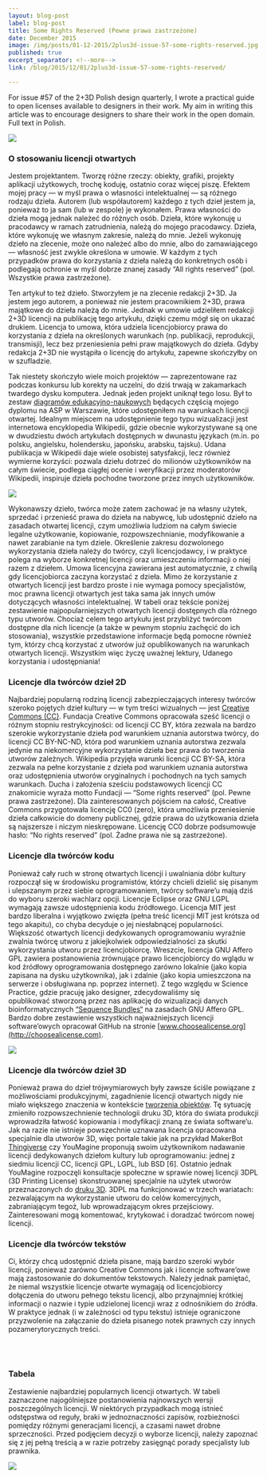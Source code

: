 ```yaml
---
layout: blog-post
label: blog-post
title: Some Rights Reserved (Pewne prawa zastrzeżone)
date: December 2015
image: /img/posts/01-12-2015/2plus3d-issue-57-some-rights-reserved.jpg
published: true
excerpt_separator: <!--more-->
link: /blog/2015/12/01/2plus3d-issue-57-some-rights-reserved/

---
```


For issue #57 of the 2+3D Polish design quarterly, I wrote a practical guide to open licenses available to designers in their work. My aim in writing this article was to encourage designers to share their work in the open domain. Full text in Polish.

<!--more-->

<div class="block-margin">
   <img src="/img/posts/01-12-2015/2plus3d-issue-57-some-rights-reserved.jpg">
</div>

### O stosowaniu licencji otwartych
Jestem projektantem. Tworzę różne rzeczy: obiekty, grafiki, projekty aplikacji użytkowych, trochę koduję, ostatnio coraz więcej piszę. Efektem mojej pracy — w myśl prawa o własności intelektualnej — są różnego rodzaju dzieła. Autorem (lub współautorem) każdego z tych dzieł jestem ja, ponieważ to ja sam (lub w zespole) je wykonałem. Prawa własności do dzieła mogą jednak należeć do różnych osób. Dzieła, które wykonuję u pracodawcy w ramach zatrudnienia, należą do mojego pracodawcy. Dzieła, które wykonuję we własnym zakresie, należą do mnie. Jeżeli wykonuję dzieło na zlecenie, może ono należeć albo do mnie, albo do zamawiającego — własność jest zwykle określona w umowie. W każdym z tych przypadków prawa do korzystania z dzieła należą do konkretnych osób i podlegają ochronie w myśl dobrze znanej zasady “All rights reserved” (pol. Wszystkie prawa zastrzeżone).

Ten artykuł to też dzieło. Stworzyłem je na zlecenie redakcji 2+3D. Ja jestem jego autorem, a ponieważ nie jestem pracownikiem 2+3D, prawa majątkowe do dzieła należą do mnie. Jednak w umowie udzieliłem redakcji 2+3D licencji na publikację tego artykułu, dzięki czemu mógł się on ukazać drukiem. Licencja to umowa, która udziela licencjobiorcy prawa do korzystania z dzieła na określonych warunkach (np. publikacji, reprodukcji, transmisji), lecz bez przeniesienia pełni praw majątkowych do dzieła. Gdyby redakcja 2+3D nie wystąpiła o licencję do artykułu, zapewne skończyłby on w szufladzie.

Tak niestety skończyło wiele moich projektów — zaprezentowane raz podczas konkursu lub korekty na uczelni, do dziś trwają w zakamarkach twardego dysku komputera. Jednak jeden projekt uniknął tego losu. Był to zestaw [diagramów edukacyjno-naukowych](/work/mitosis-and-meiosis) będących częścią mojego dyplomu na ASP w Warszawie, które udostępniłem na warunkach licencji otwartej. Idealnym miejscem na udostępnienie tego typu wizualizacji jest internetowa encyklopedia Wikipedii, gdzie obecnie wykorzystywane są one w dwudziestu dwóch artykułach dostępnych w dwunastu językach (m.in. po polsku, angielsku, holendersku, japońsku, arabsku, tajsku). Udana publikacja w Wikipedii daje wiele osobistej satysfakcji, lecz również wymierne korzyści: pozwala dziełu dotrzeć do milionów użytkowników na całym świecie, podlega ciągłej ocenie i weryfikacji przez moderatorów Wikipedii, inspiruje dzieła pochodne tworzone przez innych użytkowników.

<div class="block-margin">
   <img src="/img/posts/01-12-2015/meiosis_02-cc-by-sa.png">
</div>

Wykonawszy dzieło, twórca może zatem zachować je na własny użytek, sprzedać i przenieść prawa do dzieła na nabywcę, lub udostępnić dzieło na zasadach otwartej licencji, czym umożliwia ludziom na całym świecie legalne użytkowanie, kopiowanie, rozpowszechnianie, modyfikowanie a nawet zarabianie na tym dziele. Określenie zakresu dozwolonego wykorzystania dzieła należy do twórcy, czyli licencjodawcy, i w praktyce polega na wyborze konkretnej licencji oraz umieszczeniu informacji o niej razem z dziełem. Umowa licencyjna zawierana jest automatycznie, z chwilą gdy licencjobiorca zaczyna korzystać z dzieła. Mimo że korzystanie z otwartych licencji jest bardzo proste i nie wymaga pomocy specjalistów, moc prawna licencji otwartych jest taka sama jak innych umów dotyczących własności intelektualnej. W tabeli oraz tekście poniżej zestawienie najpopularniejszych otwartych licencji dostępnych dla różnego typu utworów. Chociaż celem tego artykułu jest przybliżyć twórcom dostępne dla nich licencje (a także w pewnym stopniu zachęcić do ich stosowania), wszystkie przedstawione informacje będą pomocne również tym, którzy chcą korzystać z utworów już opublikowanych na warunkach otwartych licencji. Wszystkim więc życzę uważnej lektury, Udanego korzystania i udostępniania!


### Licencje dla twórców dzieł 2D
Najbardziej popularną rodziną licencji zabezpieczających interesy twórców szeroko pojętych dzieł kultury — w tym treści wizualnych — jest [Creative Commons (CC)](http://creativecommons.org/licenses). Fundacja Creative Commons opracowała sześć licencji o różnym stopniu restrykcyjności: od licencji CC BY, która zezwala na bardzo szerokie wykorzystanie dzieła pod warunkiem uznania autorstwa twórcy, do licencji CC BY-NC-ND, która pod warunkiem uznania autorstwa zezwala jedynie na niekomercyjne wykorzystanie dzieła bez prawa do tworzenia utworów zależnych. Wikipedia przyjęła warunki licencji CC BY-SA, która zezwala na pełne korzystanie z dzieła pod warunkiem uznania autorstwa oraz udostępnienia utworów oryginalnych i pochodnych na tych samych warunkach. Ducha i założenia sześciu podstawowych licencji CC znakomicie wyraża motto Fundacji — “Some rights reserved” (pol. Pewne prawa zastrzeżone). Dla zainteresowanych pójściem na całość, Creative Commons przygotowała licencję CC0 (zero), która umożliwia przeniesienie dzieła całkowicie do domeny publicznej, gdzie prawa do użytkowania dzieła są najszersze i niczym nieskrępowane. Licencję CC0 dobrze podsumowuje hasło: “No rights reserved” (pol. Żadne prawa nie są zastrzeżone).


### Licencje dla twórców kodu
Ponieważ cały ruch w stronę otwartych licencji i uwalniania dóbr kultury rozpoczął się w środowisku programistów, którzy chcieli dzielić się pisanym i ulepszanym przez siebie oprogramowaniem, twórcy software’u mają dziś do wyboru szeroki wachlarz opcji. Licencje Eclipse oraz GNU LGPL wymagają zawsze udostępnienia kodu źródłowego. Licencja MIT jest bardzo liberalna i wyjątkowo zwięzła (pełna treść licencji MIT jest krótsza od tego akapitu), co chyba decyduje o jej niesłabnącej popularności. Większość otwartych licencji dedykowanych oprogramowaniu wyraźnie zwalnia twórcę utworu z jakiejkolwiek odpowiedzialności za skutki wykorzystania utworu przez licencjobiorcę. Wreszcie, licencja GNU Affero GPL zawiera postanowienia zrównujące prawo licencjobiorcy do wglądu w kod źródłowy oprogramowania dostępnego zarówno lokalnie (jako kopia zapisana na dysku użytkownika), jak i zdalnie (jako kopia umieszczona na serwerze i obsługiwana np. poprzez internet). Z tego względu w Science Practice, gdzie pracuję jako designer, zdecydowaliśmy się opublikować stworzoną przez nas aplikację do wizualizacji danych bioinformatycznych [“Sequence Bundles“](http://science-practice.com/projects/sequence-bundles) na zasadach GNU Affero GPL. Bardzo dobre zestawienie wszystkich najważniejszych licencji software’owych opracował GitHub na stronie [www.choosealicense.org](http://choosealicense.com).

<div class="block-margin">
   <img src="/img/posts/01-12-2015/sequence-bundles-in-alvis-tool.png">
</div>

### Licencje dla twórców dzieł 3D
Ponieważ prawa do dzieł trójwymiarowych były zawsze ściśle powiązane z możliwościami produkcyjnymi, zagadnienie licencji otwartych nigdy nie miało większego znaczenia w kontekście [tworzenia obiektów](http://www.wired.com/2015/03/richard-stallman-how-to-make-hardware-designs-free/). Tę sytuację zmieniło rozpowszechnienie technologii druku 3D, która do świata produkcji wprowadziła łatwość kopiowania i modyfikacji znaną ze świata software’u. Jak na razie nie istnieje powszechnie uznawana licencja opracowana specjalnie dla utworów 3D, więc portale takie jak na przykład MakerBot [Thingiverse](http://www.thingiverse.com/about) czy YouMagine proponują swoim użytkownikom nadawanie licencji dedykowanych dziełom kultury lub oprogramowaniu: jednej z siedmiu licencji CC, licencji GPL, LGPL, lub BSD [6]. Ostatnio jednak YouMagine rozpoczęli konsultacje społeczne w sprawie nowej licencji 3DPL (3D Printing License) skonstruowanej specjalnie na użytek utworów przeznaczonych do [druku 3D](http://medium.com/@jorispeels/youmagine-3dpl-c11fce097ae). 3DPL ma funkcjonować w trzech wariatach: zezwalającym na wykorzystanie utworu do celów komercyjnych, zabraniającym tegoż, lub wprowadzającym okres przejściowy. Zainteresowani mogą komentować, krytykować i doradzać twórcom nowej licencji.


### Licencje dla twórców tekstów
Ci, którzy chcą udostępnić dzieła pisane, mają bardzo szeroki wybór licencji, ponieważ zarówno Creative Commons jak i licencje software’owe mają zastosowanie do dokumentów tekstowych. Należy jednak pamiętać, że niemal wszystkie licencje otwarte wymagają od licencjobiorcy dołączenia do utworu pełnego tekstu licencji, albo przynajmniej krótkiej informacji o nazwie i typie udzielonej licencji wraz z odnośnikiem do źródła. W praktyce jednak (i w zależności od typu tekstu) istnieje ograniczone przyzwolenie na załączanie do dzieła pisanego notek prawnych czy innych pozamerytorycznych treści.


<div class="container">
   <span class="divider"></span>
</div>
<br>
<br>

### Tabela
Zestawienie najbardziej popularnych licencji otwartych. W tabeli zaznaczone najogólniejsze postanowienia najnowszych wersji poszczególnych licencji. W niektórych przypadkach mogą istnieć odstępstwa od reguły, braki w jednoznaczności zapisów, rozbieżności pomiędzy różnymi generacjami licencji, a czasami nawet drobne sprzeczności. Przed podjęciem decyzji o wyborze licencji, należy zapoznać się z jej pełną treścią a w razie potrzeby zasięgnąć porady specjalisty lub prawnika.

<div class="block-margin">
   <img src="/img/posts/01-12-2015/open-licences-table.png">
</div>

